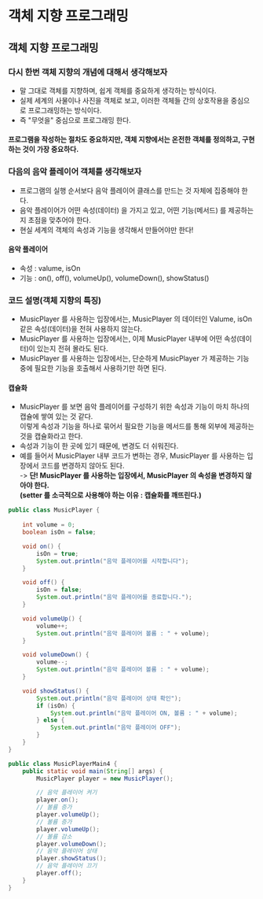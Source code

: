 # 객체 지향 프로그래밍

## 객체 지향 프로그래밍

### 다시 한번 객체 지향의 개념에 대해서 생각해보자

* 말 그대로 객체를 지향하며, 쉽게 객체를 중요하게 생각하는 방식이다.
* 실제 세계의 사물이나 사진을 객체로 보고, 이러한 객체들 간의 상호작용을 중심으로 프로그래밍하는 방식이다.&#x20;
* 즉 "무엇을" 중심으로 프로그래밍 한다.&#x20;

#### 프로그램을 작성하는 절차도 중요하지만, 객체 지향에서는 온전한 객체를 정의하고, 구현하는 것이 가장 중요하다.&#x20;

### 다음의 음악 플레이어 객체를 생각해보자

* 프로그램의 실행 순서보다 음악 플레이어 클래스를 만드는 것 자체에 집중해야 한다.&#x20;
* 음악 플레이어가 어떤 속성(데이터) 을 가지고 있고, 어떤 기능(메서드) 를 제공하는지 초점을 맞추어야 한다.
* 현실 세계의 객체의 속성과 기능을 생각해서 만들어야만 한다!

#### 음악 플레이어

* 속성 : valume, isOn
* 기능 : on(), off(), volumeUp(), volumeDown(), showStatus()

### 코드 설명(객체 지향의 특징)

* MusicPlayer 를 사용하는 입장에서는, MusicPlayer 의 데이터인 Valume, isOn 같은 속성(데이터)을 전혀 사용하지 않는다.
* MusicPlayer 를 사용하는 입장에서는, 이제 MusicPlayer 내부에 어떤 속성(데이터)이 있는지 전혀 몰라도 된다.&#x20;
* MusicPlayer 를 사용하는 입장에서는, 단순하게 MusicPlayer 가 제공하는 기능 중에 필요한 기능을 호출해서 사용하기만 하면 된다.

#### 캡슐화

* MusicPlayer 를 보면 음악 플레이어를 구성하기 위한 속성과 기능이 마치 하나의 캡슐에 쌓여 있는 것 같다. \
  이렇게 속성과 기능을 하나로 묶어서 필요한 기능을 메서드를 통해 외부에 제공하는 것을 캡슐화라고 한다.
* 속성과 기능이  한 곳에 있기 때문에, 변경도 더 쉬워진다.
* 예를 들어서 MusicPlayer 내부 코드가 변하는 경우, MusicPlayer 를 사용하는 입장에서 코드를 변경하지 않아도 된다. \
  \-> **단! MusicPlayer 를 사용하는 입장에서, MusicPlayer 의 속성을 변경하지 않아야 한다.**\
  **(setter 를 소극적으로 사용해야 하는 이유 : 캡슐화를 깨뜨린다.)**

```java
public class MusicPlayer {
    
    int volume = 0;
    boolean isOn = false;

    void on() {
        isOn = true;
        System.out.println("음악 플레이어를 시작합니다");
    }

    void off() {
        isOn = false;
        System.out.println("음악 플레이어를 종료합니다.");
    }

    void volumeUp() {
        volume++;
        System.out.println("음악 플레이어 볼륨 : " + volume);
    }

    void volumeDown() {
        volume--;
        System.out.println("음악 플레이어 볼륨 : " + volume);
    }

    void showStatus() {
        System.out.println("음악 플레이어 상태 확인");
        if (isOn) {
            System.out.println("음악 플레이어 ON, 볼륨 : " + volume);
        } else {
            System.out.println("음악 플레이어 OFF");
        }
    }
}

public class MusicPlayerMain4 {
    public static void main(String[] args) {
        MusicPlayer player = new MusicPlayer();

        // 음악 플레이어 켜기
        player.on();
        // 볼륨 증가
        player.volumeUp();
        // 볼륨 증가
        player.volumeUp();
        // 볼륨 감소
        player.volumeDown();
        // 음악 플레이어 상태
        player.showStatus();
        // 음악 플레이어 끄기
        player.off();
    }
}
```
